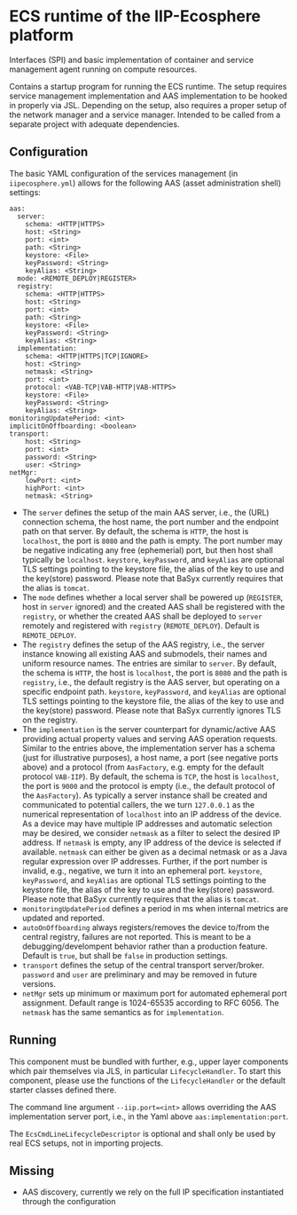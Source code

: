 # ECS runtime of the IIP-Ecosphere platform

Interfaces (SPI) and basic implementation of container and service management agent running on compute resources.

Contains a startup program for running the ECS runtime. The setup requires service management implementation and 
AAS implementation to be hooked in properly via JSL. Depending on the setup, also requires a proper setup of the 
network manager and a service manager. Intended to be called from a separate project with adequate dependencies.

## Configuration

The basic YAML configuration of the services management (in ``iipecosphere.yml``) allows for the following AAS (asset administration shell) settings:

    aas:
      server:
        schema: <HTTP|HTTPS>
        host: <String>
        port: <int>
        path: <String>
        keystore: <File>
        keyPassword: <String>
        keyAlias: <String>
      mode: <REMOTE_DEPLOY|REGISTER>
      registry:
        schema: <HTTP|HTTPS>
        host: <String>
        port: <int>
        path: <String>
        keystore: <File>
        keyPassword: <String>
        keyAlias: <String>
      implementation:
        schema: <HTTP|HTTPS|TCP|IGNORE>
        host: <String>
        netmask: <String>
        port: <int>
        protocol: <VAB-TCP|VAB-HTTP|VAB-HTTPS>
        keystore: <File>
        keyPassword: <String>
        keyAlias: <String>
    monitoringUpdatePeriod: <int>
    implicitOnOffboarding: <boolean>
    transport:
        host: <String>
        port: <int>
        password: <String>
        user: <String>
    netMgr:
        lowPort: <int>
        highPort: <int>
        netmask: <String>

* The `server` defines the setup of the main AAS server, i.e., the (URL) connection schema, the host name, the port number and the endpoint path on that server. By default, the schema is `HTTP`, the host is `localhost`, the port  is `8080` and the path is empty. The port number may be negative indicating any free (ephemerial) port, but then host shall typically be `localhost`. `keystore`, `keyPassword`, and `keyAlias` are optional TLS settings pointing to the keystore file, the alias of the key to use and the key(store) password. Please note that BaSyx currently requires that the alias is `tomcat`.
* The `mode` defines whether a local server shall be powered up (`REGISTER`, host in `server` ignored) and the created AAS shall be registered with the `registry`, or whether the created AAS shall be deployed to `server` remotely and registered with `registry` (`REMOTE_DEPLOY`). Default is `REMOTE_DEPLOY`. 
* The `registry` defines the setup of the AAS registry, i.e., the server instance knowing all existing AAS and submodels, their names and uniform resource names. The entries are similar to `server`. By default, the schema  is `HTTP`, the host is `localhost`, the port is `8080` and the path is `registry`, i.e., the default registry is the AAS server, but operating on a specific endpoint path. `keystore`, `keyPassword`, and `keyAlias` are optional TLS settings pointing to the keystore file, the alias of the key to use and the key(store) password. Please note that BaSyx currently ignores TLS on the registry.
* The `implementation` is the server counterpart for dynamic/active AAS providing actual property values and serving AAS operation requests. Similar to the entries above, the implementation server has a schema (just for illustrative purposes), a host name, a port (see negative ports above) and a protocol (from `AasFactory`, e.g. empty for the default protocol `VAB-IIP`). By default, the schema is `TCP`, the host is `localhost`, the port is `9000` and the protocol is empty (i.e., the default protocol of the `AasFactory`). As typically a server instance shall be created and communicated to potential callers, the we turn `127.0.0.1` as the numerical representation of `localhost` into an IP address of the device. As a device may have multiple IP addresses and automatic selection may be desired, we consider `netmask` as a filter to select the desired IP address. If `netmask` is empty, any IP address of the device is selected if available. `netmask` can either be given as a decimal netmask or as a Java regular expression over IP addresses. Further, if the port number is invalid, e.g., negative, we turn it into an ephemeral port. `keystore`, `keyPassword`, and `keyAlias` are optional TLS settings pointing to the keystore file, the alias of the key to use and the key(store) password. Please note that BaSyx currently requires that the alias is `tomcat`.
* `monitoringUpdatePeriod` defines a period in ms when internal metrics are updated and reported.
* `autoOnOffboarding` always registers/removes the device to/from the central registry, failures are not reported. This is meant to be a debugging/develompent behavior rather than a production feature. Default is `true`, but shall be `false` in production settings.
* `transport` defines the setup of the central transport server/broker. `password` and `user` are preliminary and may be removed in future versions.
* `netMgr` sets up minimum or maximum port for automated ephemeral port assignment. Default range is 1024-65535 according to RFC 6056. The `netmask` has the same semantics as for `implementation`.

## Running

This component must be bundled with further, e.g., upper layer components which pair themselves via JLS, in particular `LifecycleHandler`. To start this component, please use the functions of the `LifecycleHandler` or the default starter classes defined there.

The command line argument `--iip.port=<int>` allows overriding the AAS implementation server port, i.e., in the Yaml above `aas:implementation:port`.

The `EcsCmdLineLifecycleDescriptor` is optional and shall only be used by real ECS setups, not in importing projects.

## Missing
* AAS discovery, currently we rely on the full IP specification instantiated through the configuration
